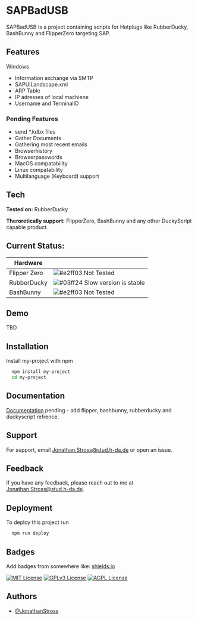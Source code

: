 
# SAPBadUSB

SAPBadUSB is a project containing scripts for Hotplugs like RubberDucky, BashBunny and FlipperZero targeting SAP.




## Features

Windows
- Information exchange via SMTP
- SAPUILandscape.xml
- ARP Table
- IP adresses of local machiene
- Username and TerminalID

### Pending Features
- send *.kdbx files
- Gather Documents
- Gathering most recent emails
- Browserhistory
- Browserpasswords
- MacOS compatability
- Linux compatability
- Multilanguage (Keyboard) support


## Tech

**Tested on:** RubberDucky

**Theroretically support:** FlipperZero, BashBunny and any other DuckyScript capable product.

## Current Status:

| Hardware             |                                                                 |
| ----------------- | ------------------------------------------------------------------ |
| Flipper Zero | ![#e2ff03](https://via.placeholder.com/10/e2ff03?text=+) Not Tested |
| RubberDucky | ![#03ff24](https://via.placeholder.com/10/03ff24?text=+) Slow version is stable |
| BashBunny | ![#e2ff03](https://via.placeholder.com/10/e2ff03?text=+) Not Tested |

## Demo

TBD

## Installation

Install my-project with npm

```bash
  npm install my-project
  cd my-project
```
    
## Documentation

[Documentation](https://linktodocumentation)
pending - add flipper, bashbunny, rubberducky and duckyscript refrence.


## Support

For support, email Jonathan.Stross@stud.h-da.de or open an issue.


## Feedback

If you have any feedback, please reach out to me at Jonathan.Stross@stud.h-da.de.


## Deployment

To deploy this project run

```bash
  npm run deploy
```


## Badges

Add badges from somewhere like: [shields.io](https://shields.io/)

[![MIT License](https://img.shields.io/badge/License-MIT-green.svg)](https://choosealicense.com/licenses/mit/)
[![GPLv3 License](https://img.shields.io/badge/License-GPL%20v3-yellow.svg)](https://opensource.org/licenses/)
[![AGPL License](https://img.shields.io/badge/license-AGPL-blue.svg)](http://www.gnu.org/licenses/agpl-3.0)


## Authors

- [@JonathanStross](https://github.com/JonathanStross)


